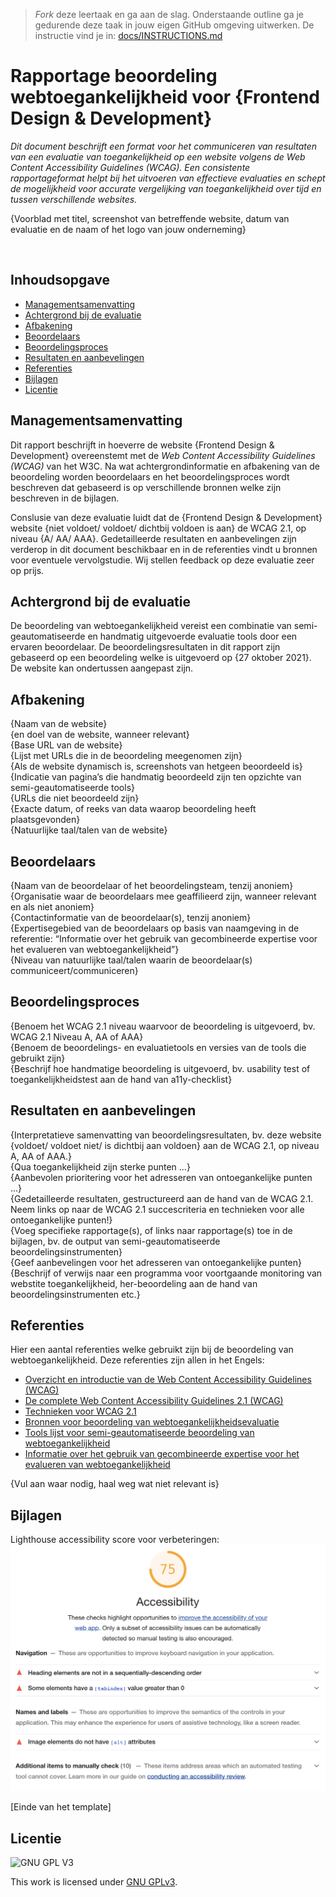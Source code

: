 > _Fork_ deze leertaak en ga aan de slag. Onderstaande outline ga je gedurende deze taak in jouw eigen GitHub omgeving uitwerken. De instructie vind je in: [docs/INSTRUCTIONS.md](docs/INSTRUCTIONS.md)

# Rapportage beoordeling webtoegankelijkheid voor {Frontend Design & Development}
*Dit document beschrijft een format voor het communiceren van resultaten van een evaluatie van toegankelijkheid op een website volgens de Web Content Accessibility Guidelines (WCAG). Een consistente rapportageformat helpt bij het uitvoeren van effectieve evaluaties en schept de mogelijkheid voor accurate vergelijking van toegankelijkheid over tijd en tussen verschillende websites.*

{Voorblad met titel, screenshot van betreffende website, datum van evaluatie en de naam of het logo van jouw onderneming}

<div style="page-break-after: always; visibility: hidden"> 
\pagebreak 
</div>

## Inhoudsopgave

  * [Managementsamenvatting](#managementsamenvatting)
  * [Achtergrond bij de evaluatie](#achtergrond-bij-de-evaluatie)
  * [Afbakening](#afbakening)
  * [Beoordelaars](#beoordelaars)
  * [Beoordelingsproces](#beoordelingsproces)
  * [Resultaten en aanbevelingen](#resultaten-en-aanbevelingen)
  * [Referenties](#referenties)
  * [Bijlagen](#bijlagen)
  * [Licentie](#licentie)

## Managementsamenvatting

Dit rapport beschrijft in hoeverre de website {Frontend Design & Development} overeenstemt met de *Web Content Accessibility Guidelines (WCAG)* van het W3C. Na wat achtergrondinformatie en afbakening van de beoordeling worden beoordelaars en het beoordelingsproces wordt beschreven dat gebaseerd is op verschillende bronnen welke zijn beschreven in de bijlagen.

Conslusie van deze evaluatie luidt dat de {Frontend Design & Development} website {niet voldoet/ voldoet/ dichtbij voldoen is aan} de WCAG 2.1, op niveau {A/ AA/ AAA}. Gedetailleerde resultaten en aanbevelingen zijn verderop in dit document beschikbaar en in de referenties vindt u bronnen voor eventuele vervolgstudie. Wij stellen feedback op deze evaluatie zeer op prijs.

## Achtergrond bij de evaluatie

De beoordeling van webtoegankelijkheid vereist een combinatie van semi-geautomatiseerde en handmatig uitgevoerde evaluatie tools door een ervaren beoordelaar. De beoordelingsresultaten in dit rapport zijn gebaseerd op een beoordeling welke is uitgevoerd op {27 oktober 2021}. De website kan ondertussen aangepast zijn.

## Afbakening

{Naam van de website}\
{en doel van de website, wanneer relevant}\
{Base URL van de website}\
{Lijst met URLs die in de beoordeling meegenomen zijn}\
{Als de website dynamisch is, screenshots van hetgeen beoordeeld is}\
{Indicatie van pagina’s die handmatig beoordeeld zijn ten opzichte van semi-geautomatiseerde tools}\
{URLs die niet beoordeeld zijn}\
{Exacte datum, of reeks van data waarop beoordeling heeft plaatsgevonden}\
{Natuurlijke taal/talen van de website}

## Beoordelaars

{Naam van de beoordelaar of het beoordelingsteam, tenzij anoniem}\
{Organisatie waar de beoordelaars mee geaffilieerd zijn, wanneer relevant en als niet anoniem}\
{Contactinformatie van de beoordelaar(s), tenzij anoniem}\
{Expertisegebied van de beoordelaars op basis van naamgeving in de referentie: “Informatie over het gebruik van gecombineerde expertise voor het evalueren van webtoegankelijkheid”}\
{Niveau van natuurlijke taal/talen waarin de beoordelaar(s) communiceert/communiceren}

## Beoordelingsproces

{Benoem het WCAG 2.1 niveau waarvoor de beoordeling is uitgevoerd, bv. WCAG 2.1 Niveau A, AA of AAA}\
{Benoem de beoordelings- en evaluatietools en versies van de tools die gebruikt zijn}\
{Beschrijf hoe handmatige beoordeling is uitgevoerd, bv. usability test of toegankelijkheidstest aan de hand van a11y-checklist}

## Resultaten en aanbevelingen

{Interpretatieve samenvatting van beoordelingsresultaten, bv. deze website {voldoet/ voldoet niet/ is dichtbij aan voldoen} aan de WCAG 2.1, op niveau A, AA of AAA.}\
{Qua toegankelijkheid zijn sterke punten ...}\
{Aanbevolen prioritering voor het adresseren van ontoegankelijke punten ...}\
{Gedetailleerde resultaten, gestructureerd aan de hand van de WCAG 2.1. Neem links op naar de WCAG 2.1 succescriteria en technieken voor alle ontoegankelijke punten!}\
{Voeg specifieke rapportage(s), of links naar rapportage(s) toe in de bijlagen, bv. de output van semi-geautomatiseerde beoordelingsinstrumenten}\
{Geef aanbevelingen voor het adresseren van ontoegankelijke punten}
{Beschrijf of verwijs naar een programma voor voortgaande monitoring van webstite toegankelijkheid, her-beoordeling aan de hand van beoordelingsinstrumenten etc.}

## Referenties

Hier een aantal referenties welke gebruikt zijn bij de beoordeling van webtoegankelijkheid. Deze referenties zijn allen in het Engels:

- [Overzicht en introductie van de Web Content Accessibility Guidelines (WCAG)](https://www.w3.org/WAI/intro/wcag)
- [De complete Web Content Accessibility Guidelines 2.1 (WCAG)](https://www.w3.org/TR/WCAG21/)
- [Technieken voor WCAG 2.1](https://www.w3.org/WAI/WCAG21/Techniques/)
- [Bronnen voor beoordeling van webtoegankelijkheidsevaluatie ](http://www.w3.org/WAI/eval/)
- [Tools lijst voor semi-geautomatiseerde beoordeling van webtoegankelijkheid](https://www.w3.org/WAI/ER/tools/)
- [Informatie over het gebruik van gecombineerde expertise voor het evalueren van webtoegankelijkheid](https://www.w3.org/WAI/eval/reviewteams)

{Vul aan waar nodig, haal weg wat niet relevant is}

## Bijlagen
Lighthouse accessibility score voor verbeteringen:
![Lighthouse accessibility score before improvements](./assets/a11y-before.png)

[Einde van het template]

## Licentie

![GNU GPL V3](https://www.gnu.org/graphics/gplv3-127x51.png)

This work is licensed under [GNU GPLv3](./LICENSE).
